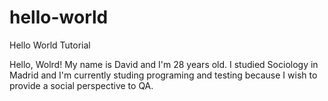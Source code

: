 # hello-world
Hello World Tutorial

Hello, Wolrd! My name is David and I'm 28 years old. I studied Sociology in Madrid and I'm currently studing programing and testing because I wish to provide a social perspective to QA.

